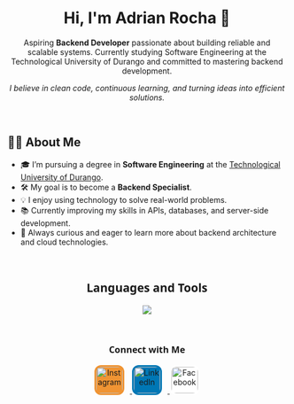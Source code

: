<h1 align="center">Hi, I'm Adrian Rocha 👋</h1>

<p align="center">
  Aspiring <strong>Backend Developer</strong> passionate about building reliable and scalable systems.  
  Currently studying Software Engineering at the Technological University of Durango and committed to mastering backend development.
</p>

<p align="center">
  <em>I believe in clean code, continuous learning, and turning ideas into efficient solutions.</em>
</p>

<br>

## 👨‍💻 About Me

- 🎓 I’m pursuing a degree in **Software Engineering** at the <a href="https://utdurango.edu.mx/" target="_blank">Technological University of Durango</a>.
- 🛠️ My goal is to become a **Backend Specialist**.
- 💡 I enjoy using technology to solve real-world problems.
- 📚 Currently improving my skills in APIs, databases, and server-side development.
- 🚀 Always curious and eager to learn more about backend architecture and cloud technologies.

<br>

<h2 align="center" style="font-family: 'Segoe UI', Tahoma, Geneva, Verdana, sans-serif;">Languages and Tools</h2>

<p align="center">
  <img src="https://skillicons.dev/icons?i=js,ts,react,nodejs,express,django,py,html,css,tailwind,nextjs,figma,git,vscode,mongodb,postgres,aws,firebase,mysql,notion,npm,postman&perline=7" />
</p>

<br>

<h3 align="center" style="font-family: 'Segoe UI', Tahoma, Geneva, Verdana, sans-serif;">Connect with Me</h2>

<p align="center">
  <a href="https://www.instagram.com/adrian_roc6" target="_blank">
    <img src="https://skillicons.dev/icons?i=instagram" alt="Instagram" width="48" height="48" style="border-radius: 12px; background-color: #f09433; padding: 3px; margin-right: 10px;" />
  </a>
  <a href="https://www.linkedin.com/in/adrian-rocha-chacon" target="_blank">
    <img src="https://skillicons.dev/icons?i=linkedin" alt="LinkedIn" width="48" height="48" style="border-radius: 12px; background-color: #0077b5; padding: 3px; margin-right: 10px;" />
  </a>
  <a href="https://www.facebook.com/profile.php?id=61559059545867" target="_blank">
    <img src="https://upload.wikimedia.org/wikipedia/commons/5/51/Facebook_f_logo_%282019%29.svg" alt="Facebook" width="48" height="48" style="border-radius: 12px; background-color: #ffffff; padding: 3px;" />
  </a>
</p>
